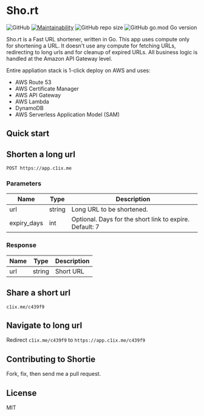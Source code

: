 # Sho.rt

![GitHub](https://img.shields.io/github/license/nahankid/sho.rt)
[![Maintainability](https://api.codeclimate.com/v1/badges/eb06a36a6fcda7abc6f2/maintainability)](https://codeclimate.com/github/nahankid/sho.rt/maintainability)
![GitHub repo size](https://img.shields.io/github/repo-size/nahankid/sho.rt)
![GitHub go.mod Go version](https://img.shields.io/github/go-mod/go-version/nahankid/sho.rt)


Sho.rt is a Fast URL shortener, written in Go. This app uses compute only for shortening a URL. It doesn't use any compute for fetching URLs, redirecting to long urls and for cleanup of expired URLs. All business logic is handled at the Amazon API Gateway level. 

Entire appliation stack is 1-click deploy on AWS and uses: 

- AWS Route 53
- AWS Certificate Manager
- AWS API Gateway
- AWS Lambda
- DynamoDB
- AWS Serverless Application Model (SAM)

## Quick start

## **Shorten a long url**

```POST https://app.c1ix.me``` 

### Parameters

| Name         | Type     | Description                                              |
| ------------ | ---------| -------------------------------------------------------- | 
| url          | string   | Long URL to be shortened.                                | 
| expiry_days  | int      | Optional. Days for the short link to expire. Default: 7  | 


### Response

| Name         | Type     | Description                                              |
| ------------ | ---------| -------------------------------------------------------- | 
| url          | string   | Short URL                                                | 


## **Share a short url**

```c1ix.me/c439f9``` 


## **Navigate to long url**

Redirect ```c1ix.me/c439f9``` to ```https://app.c1ix.me/c439f9``` 


## Contributing to Shortie

Fork, fix, then send me a pull request.

## License

MIT
